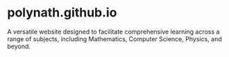 # polynath.github.io
A versatile website designed to facilitate comprehensive learning across a range of subjects, including Mathematics, Computer Science, Physics, and beyond.
